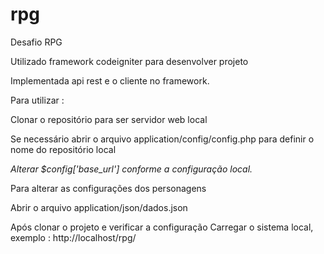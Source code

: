 # rpg
Desafio RPG

Utilizado framework codeigniter para desenvolver projeto

Implementada api rest e o cliente no framework.

Para utilizar : 

Clonar o repositório para ser servidor web local

Se necessário abrir o arquivo application/config/config.php para definir o nome do repositório local

*Alterar $config['base_url']  conforme a configuração local.*

Para alterar as configurações dos personagens 

Abrir o arquivo application/json/dados.json

Após clonar o projeto e verificar a configuração Carregar o sistema local, exemplo : 
http://localhost/rpg/
